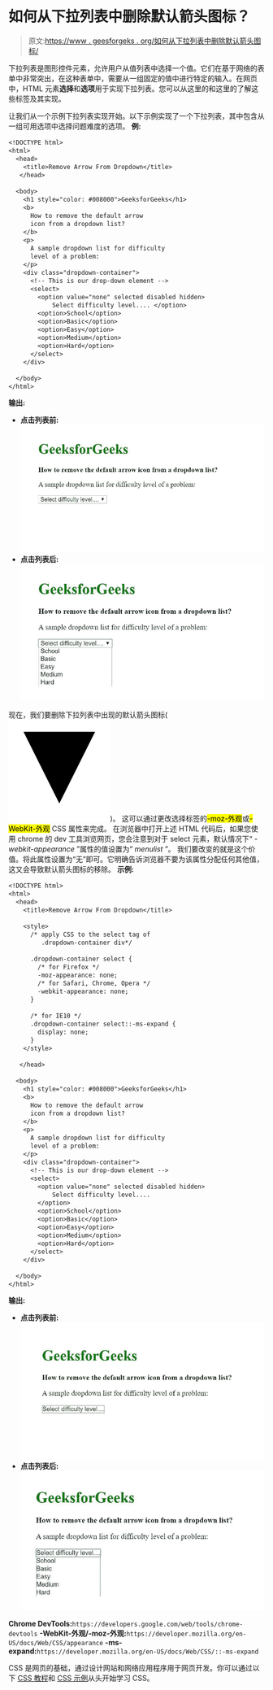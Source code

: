 # 如何从下拉列表中删除默认箭头图标？

> 原文:[https://www . geesforgeks . org/如何从下拉列表中删除默认箭头图标/](https://www.geeksforgeeks.org/how-to-remove-the-default-arrow-icon-from-a-dropdown-list/)

下拉列表是图形控件元素，允许用户从值列表中选择一个值。它们在基于网络的表单中非常突出，在这种表单中，需要从一组固定的值中进行特定的输入。在网页中，HTML 元素**选择**和**选项**用于实现下拉列表。您可以从这里的和这里的了解这些标签及其实现。

让我们从一个示例下拉列表实现开始。以下示例实现了一个下拉列表，其中包含从一组可用选项中选择问题难度的选项。
**例:**

```htmlhtml
<!DOCTYPE html> 
<html> 
  <head>
    <title>Remove Arrow From Dropdown</title>
   </head>

  <body>
    <h1 style="color: #008000">GeeksforGeeks</h1>
    <b>
      How to remove the default arrow 
      icon from a dropdown list?
    </b>
    <p>
      A sample dropdown list for difficulty 
      level of a problem:
    </p>
    <div class="dropdown-container">
      <!-- This is our drop-down element -->
      <select>
        <option value="none" selected disabled hidden>
            Select difficulty level.... </option> 
        <option>School</option>
        <option>Basic</option>
        <option>Easy</option>
        <option>Medium</option>
        <option>Hard</option>
      </select>
    </div>

  </body>
</html>
```

**输出:**

*   **点击列表前:**
    ![](img/d4f84bf373abe2f864186a84b2e340b8.png)
*   **点击列表后:**
    ![](img/888084434be86623b722450ecbb9a58a.png)

现在，我们要删除下拉列表中出现的默认箭头图标(![](img/00f6c223b52915644a29e3383136ef71.png))。
这可以通过更改选择标签的<mark>-moz-外观</mark>或<mark>-WebKit-外观</mark> CSS 属性来完成。
在浏览器中打开上述 HTML 代码后，如果您使用 chrome 的 dev 工具浏览网页，您会注意到对于 select 元素，默认情况下“ *-webkit-appearance* ”属性的值设置为“ *menulist* ”。
我们要改变的就是这个价值。将此属性设置为“无”即可。它明确告诉浏览器不要为该属性分配任何其他值，这又会导致默认箭头图标的移除。
**示例:**

```htmlhtml
<!DOCTYPE html> 
<html> 
  <head>
    <title>Remove Arrow From Dropdown</title>

    <style>
      /* apply CSS to the select tag of 
         .dropdown-container div*/

      .dropdown-container select {
        /* for Firefox */
        -moz-appearance: none;
        /* for Safari, Chrome, Opera */
        -webkit-appearance: none;
      }

      /* for IE10 */
      .dropdown-container select::-ms-expand {
        display: none;
      }
    </style>

   </head>

  <body>
    <h1 style="color: #008000">GeeksforGeeks</h1>
    <b>
      How to remove the default arrow
      icon from a dropdown list?
    </b>
    <p>
      A sample dropdown list for difficulty 
      level of a problem: 
    </p>
    <div class="dropdown-container">
      <!-- This is our drop-down element -->
      <select>
        <option value="none" selected disabled hidden> 
            Select difficulty level.... 
        </option> 
        <option>School</option>
        <option>Basic</option>
        <option>Easy</option>
        <option>Medium</option>
        <option>Hard</option>
      </select>
    </div>

  </body>
</html>
```

**输出:**

*   **点击列表前:**
    ![](img/2620a6832b654ceb20d887fc8c2233f3.png)
*   **点击列表后:**
    ![](img/d7bec50733ec8571000f5c23827afe67.png)

**Chrome DevTools:**`https://developers.google.com/web/tools/chrome-devtools`
**-WebKit-外观/-moz-外观:**`https://developer.mozilla.org/en-US/docs/Web/CSS/appearance`
**-ms-expand:**`https://developer.mozilla.org/en-US/docs/Web/CSS/::-ms-expand`

CSS 是网页的基础，通过设计网站和网络应用程序用于网页开发。你可以通过以下 [CSS 教程](https://www.geeksforgeeks.org/css-tutorials/)和 [CSS 示例](https://www.geeksforgeeks.org/css-examples/)从头开始学习 CSS。